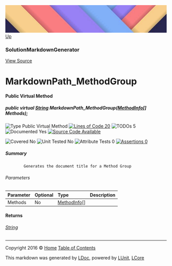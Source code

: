 ![](../Content/LDoc-banner-small.png "")
[Up](SolutionMarkdownGenerator.md)

### SolutionMarkdownGenerator
[View Source](../Markdown/Generators/SolutionMarkdownGenerator.cs)

# MarkdownPath_MethodGroup

#### Public Virtual Method

##### public virtual <a href="https://msdn.microsoft.com/en-us/library/system.string.aspx" alt="">String</a> MarkdownPath_MethodGroup(<a href="https://msdn.microsoft.com/en-us/library/system.reflection.methodinfo.aspx" alt="">MethodInfo</a>[] Methods);

![Type Public Virtual Method](http://b.repl.ca/v1/Type-Public%20Virtual%20Method-Blue.png "") [![Lines of Code 20](http://b.repl.ca/v1/Lines%20of%20Code-20-blue.png "")](../Markdown/Generators/SolutionMarkdownGenerator.cs#L561) ![TODOs 5](http://b.repl.ca/v1/TODOs-5-yellow.png "")   ![Documented Yes](http://b.repl.ca/v1/Documented-Yes-brightgreen.png "") [![Source Code Available](http://b.repl.ca/v1/Source%20Code-Available-brightgreen.png "")](../Markdown/Generators/SolutionMarkdownGenerator.cs#L561)

![Covered No](http://b.repl.ca/v1/Covered-No-red.png "") ![Unit Tested No](http://b.repl.ca/v1/Unit%20Tested-No-lightgrey.png "") ![Attribute Tests 0](http://b.repl.ca/v1/Attribute%20Tests-0-lightgrey.png "") [![Assertions 0](http://b.repl.ca/v1/Assertions-0-lightgrey.png "")](../Markdown/Generators/SolutionMarkdownGenerator.cs)

##### Summary

            Generates the document title for a Method Group
            

###### Parameters

Parameter | Optional | Type | Description
:---  | :---  | :---  | :--- 
Methods | No | [MethodInfo](https://msdn.microsoft.com/en-us/library/system.reflection.methodinfo.aspx)[] | 


#### Returns

###### [String](https://msdn.microsoft.com/en-us/library/system.string.aspx)



---

Copyright 2016 &copy; [Home](../../README.md) [Table of Contents](../../TableOfContents.md)

This markdown was generated by [LDoc](https://github.com/CodeSingularity/LDoc), powered by [LUnit](https://github.com/CodeSingularity/LUnit), [LCore](https://github.com/CodeSingularity/LCore)
